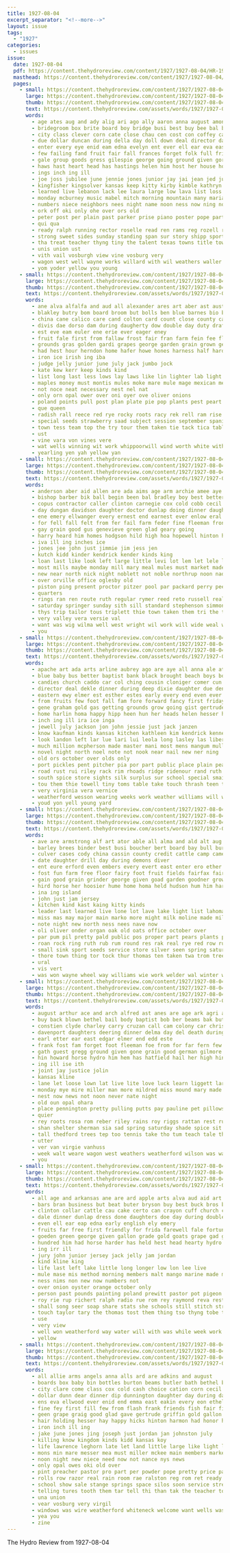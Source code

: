 ```yaml
---
title: 1927-08-04
excerpt_separator: "<!--more-->"
layout: issue
tags:
  - "1927"
categories:
  - issues
issue:
  date: 1927-08-04
  pdf: https://content.thehydroreview.com/content/1927/1927-08-04/HR-1927-08-04.pdf
  masthead: https://content.thehydroreview.com/content/1927/1927-08-04/masthead/HR-1927-08-04.jpg
  pages:
    - small: https://content.thehydroreview.com/content/1927/1927-08-04/small/HR-1927-08-04-01.jpg
      large: https://content.thehydroreview.com/content/1927/1927-08-04/large/HR-1927-08-04-01.jpg
      thumb: https://content.thehydroreview.com/content/1927/1927-08-04/thumbnails/HR-1927-08-04-01.jpg
      text: https://content.thehydroreview.com/assets/words/1927/1927-08-04/HR-1927-08-04-01.txt
      words:
        - age ates aug and ady alig ari ago ally aaron anna august amon arin all are ary ann ade auxier aver
        - bridegroom box brite board boy bridge busi best buy bee bal bradshaw body blake bun been bridgeport beat blakes big brought birmingham ball bach brings burst bride born bassler broadway but brother business butler belew belle brothers begin buhl boys bill bryant
        - city class clever corn cate close chau cen cost con coffey carry care cass charlie custer child came corlett clinton cross charm christian carl collier canal christ cellars cast condi crabtree cattle church calm clyde come
        - due dollar duncan during della day doll down deal director daughter days dal dallas deep death
        - enter every eye enid eam edna evelyn ent ever ell ear eva east ethel end ence eakin epperly effie erford earnest
        - few failing fand fruit fair fall frances forget folk full friday flor first front felton for freshman falls fred found fon fail friend fitzpatrick famous from frame forty fairly farm frieri free friends
        - gale group goods gress gilespie george going ground given gordon grew gibson gone ghost gra geary gave game good groom
        - haws hast heart head has hastings helen him host her house home high hydro haskell hafer hom husband hilton held had hinton happy half hosp health hour
        - ings inch ing ill
        - joe joss jubilee june jennie jones junior jay jai jean jed july
        - kingfisher kingsolver kansas keep kitty kirby kimble kathryn kind
        - learned live lebanon lack lee laura large low lava list loss left lawn last lead lit lavada leath lucille long landis
        - monday mcburney music mabel mitch morning mountain many maria mak man most men may marriage miss mar maxine much march moral main male made mobile mills miles mary meager mattar minde more
        - numbers niece neighbors nees night name noon ness now ning noy nest new niehues nettie negro not news
        - ork off oki only ohe over ors old
        - peter post per plain past parker prise piano poster pope part pro pay painting president pike pepple poolaw pastor pound paper par place puz port potter
        - qui qua
        - ready ralph running rector roselle read ren rams reg rozell radio reva ruckman rena
        - strong sweet sides sunday standing span sur story shipp sport six sons sell sandlin see store smith struck stroke street schools school short sale sad sot sherman service sallie standard ship staples second south seven sood seems she shock seen season saturday son seek start
        - tha treat teacher thyng tiny the talent texas towns title town then tal tie ton taken thi ten thie table team teem toc tri tee thelma thomas till test
        - unis union ust
        - vith vail vosburgh view vine vosburg very
        - wagon west well wayne works willard with wil weathers waller walter won word work wedding warkentin watson wells want williams will winning weeks went worley weatherford week wind way was walks worth wild willie wilson
        - yom yoder yellow you young
    - small: https://content.thehydroreview.com/content/1927/1927-08-04/small/HR-1927-08-04-02.jpg
      large: https://content.thehydroreview.com/content/1927/1927-08-04/large/HR-1927-08-04-02.jpg
      thumb: https://content.thehydroreview.com/content/1927/1927-08-04/thumbnails/HR-1927-08-04-02.jpg
      text: https://content.thehydroreview.com/assets/words/1927/1927-08-04/HR-1927-08-04-02.txt
      words:
        - ane alva alfalfa and aud all alexander ares art aber ast aust apple are angel amen axe annie age
        - blakley butry bom board broom but bolls ben blue barnes bio box ber both boys bent bis bari benas bles been buel best bare butcher barley bread bos bost bel bull bejan boone
        - china cane calico care cand colton card count close county caddo cage clover chet class cory coca crowder colts cattle corn champion character cerne coin coffee cake cach cal canning coen cabbage cotton
        - divis dae dorso dam during daugherty dow double day duty draft dent der dixie date
        - est eve eam euler ene erie ever eager eney
        - fruit fale first from fallaw frost fair fran farm fein fee flower fruits firm ford fae free fone fico flowers fresh full for
        - grounds gras golden gardi grapes george garden grain grown gelling given glass gay gal geld
        - had hest hour herndon home hafer howe hones harness half hard hed helt hand halter hydro hae hert hull heads hai howard
        - iron ice irish ing iba
        - judge jelly junior june july jack jumbo jock
        - kate kew kerr keep kinds kind
        - list long last less lows lay laws like lin lighter lab light lamb litter lone
        - maples money must montis mules moke mare mule mage mexican members mate mine march may mai mur main milo mares mast mest mae made maize mere mor mal
        - not noce neat necessary nest nel nat
        - only orn opal ower over oni oyer ove oliver onions
        - poland points pull post plan plate pie pop plants pest peart pork place president peaches pack prewitt painting pitta pock pap person plato pickles people peek part pro peck pai pisa pion pint pears page parmer press plenty pim
        - que queen
        - radish rall reece red rye rocky roots racy rek rell ram rise ridenour ree rest rost rice register roy rier
        - special seeds strawberry saad subject session september spanish staples sugar street sit sand sette suek seed small southern six show see sow stockton sack sop spencer starts senior shown stallion size shall stalls suit space store sept shew sudan sample shade short single silver samples score sweet san ship stock state sites spina sire
        - town tess team top the try tour them taken tie tack tica table ten tou tho twa tres taylor tar tye times tae than thi ted
        - ust
        - vine vara von vines vere
        - wat wells winning wit work whippoorwill wind worth white with wheat will water wader wire
        - yearling yen yah yellow yan
    - small: https://content.thehydroreview.com/content/1927/1927-08-04/small/HR-1927-08-04-03.jpg
      large: https://content.thehydroreview.com/content/1927/1927-08-04/large/HR-1927-08-04-03.jpg
      thumb: https://content.thehydroreview.com/content/1927/1927-08-04/thumbnails/HR-1927-08-04-03.jpg
      text: https://content.thehydroreview.com/assets/words/1927/1927-08-04/HR-1927-08-04-03.txt
      words:
        - anderson aber aid allen are ada aims age arm archie amee aye alexander all abe and
        - bishop barber bik ball begin been bal bradley boy best better barn bere bridgeport byron bernice base back bee blanche borger buyers bye bank beck boschert bring ben bill bel business
        - copus contractor caller clinton carnegie cox cold cobb cecil clarence carl cate class city cream can charles came corners col come cry cart carver claude corn
        - day dungan davidson daughter doctor dunlap doing dinner daughters date days dan drag does der dave down diamond dollar dine
        - ene emery ellwanger every ernest end earnest ever enlow eral ean early eakin elton
        - for fell fall felt from fer fail farm feder fine fleeman fron foreman frank first fort folks fee fore farra fin
        - gay grain good gus genevieve green glad geary going
        - harry heard him homes hodgson hild high hoa hopewell hinton heart hatfield has hook hydro hives home her henke hom hart humes hey house
        - iva ill ing inches ice
        - jones jee john just jimmie jim jess jen
        - kutch kidd kinder kendrick kender kinds king
        - loan last like look left large little levi lot lem let lele list law long line lee
        - most mills maybe monday mill mary meal mules must market made much mauk miller man maude ming miss money mcalester
        - new near north nick night noblett not noble northrup noon nadine nas now never
        - over orville office oglesby old
        - piston ping present proctor pitzer pool par packard perry pee press pryor park pleasant part place people pim pop peter
        - quarters
        - rings ran ren route ruth regular rymer reed reto russell real roy retting reno rains reveal raymond res round robbins ross rowland
        - saturday springer sunday sith sill standard stephenson simmons sylvester seen she sat step somer saw show see son ser store sae sun sale spencer scott stutzman spain start service super style smith sick sem schools size soon sam still sales square star
        - thys trip tailor tous triplett thie town taken them tri the tint thi teacher than tew tra thing ton tak
        - very valley vera versie val
        - want was wig wilma well west wright wil work will wide weal walters week wife with whitlow went worm world weather weatherford wash wagon williams wee weeks wyatt while water wheel
        - you
    - small: https://content.thehydroreview.com/content/1927/1927-08-04/small/HR-1927-08-04-04.jpg
      large: https://content.thehydroreview.com/content/1927/1927-08-04/large/HR-1927-08-04-04.jpg
      thumb: https://content.thehydroreview.com/content/1927/1927-08-04/thumbnails/HR-1927-08-04-04.jpg
      text: https://content.thehydroreview.com/assets/words/1927/1927-08-04/HR-1927-08-04-04.txt
      words:
        - apache art ada arts arline aubrey ago are aye all anna ale ather andra age and amon arms
        - blue baby bus better baptist bank black brought beach boys bone brown blanch billy bristow bill bridges begin banks best ben business braly bartgis blanchard but been birdseye butters bloise bridgeport bernice belle bottle bonds beat bills boa board brother
        - candies church caddo car col ching cousin cloniger comer cun cleo china cock colony canning can cone couch crisp came cashier cha cream cash cly city chi county check clinton call come cutting
        - director deal dekle dinner during deep dixie daughter due denver deen does dog davina detour dry dold day dally din dennis days
        - eastern ewy elmer est esther estes early every end even ever easy esse
        - from fruits few foot fall fam fore forward fancy first friday forty fine friend farm friends far fell fate fund fan flock felt fair fale found for
        - gene graham gold gas getting grounds grow going gist gertrude georgia grown gee general good guest gardner george griffin geese
        - home harlin homa happy hipp heen hun her heads helen hesser hay hatfield has held him homes henry horse hundred harry hope had haye head hemphill how hack hydro herbert hail hand house heidebrecht
        - inch ing ill ira ice inga
        - jewell july jackson jon john jessie just jack janzen
        - know kaufman kinds kansas kitchen kathleen kim kendrick kenneth klein kemp
        - look landon left lar lue lari lui leola long lasley las liberal leal linner last line lone laundry lay lace lowell laughter
        - much million mcpherson made master mani most mens mangum muller manga more miss mcbride miller milliner morn many meats mattie mak mis mut mary men man miles morning monday
        - novel night north noel note not nook near nail new ner ning
        - old ors october over olds only
        - port pickles pent pitcher pia por part public place plain pearl pate pro pauls plenty per par piedmont pass pay pleasant
        - road rust rui riley rack rim rhoads ridge ridenour rand ruth ruby route real roy rough rain rather reva ralph root room raymond royal
        - south spice store sights silk surplus sur school special smail still sick sid shor stocks scott sho stare sewing save state sister suits steele say stute show simmons six see sat storm sun stock son states she sing speedy space styles sohn shows sweet sunday supper shown schenk saturday seen september sud springs sees said
        - tou them thie towell tiny toms table take touch thrash teen trees thron the tho tor taylor thurs than train tur taken trip
        - very virginia vera vernice
        - weatherford wesson wearing weeks work weather williams will west wal warkentin walter went was warm well wheeler works wear weaving wax water with wake week way wheat ways willie wil wit wilson wool wei
        - youd yon yell young yard
    - small: https://content.thehydroreview.com/content/1927/1927-08-04/small/HR-1927-08-04-05.jpg
      large: https://content.thehydroreview.com/content/1927/1927-08-04/large/HR-1927-08-04-05.jpg
      thumb: https://content.thehydroreview.com/content/1927/1927-08-04/thumbnails/HR-1927-08-04-05.jpg
      text: https://content.thehydroreview.com/assets/words/1927/1927-08-04/HR-1927-08-04-05.txt
      words:
        - ave are armstrong alf art ator able all alma and ald alt aug
        - barley brees binder best busi boucher bert board bay bull burner but bird ber baby blacksmith bowls bunch bank bridge begun buggy black been
        - culver cases cody china cassin county credit cattle camp came champion cash charles cai cream come cecil clinton can clerk city curt chairs count center cording caraway cotton cuce common class cook charlotte chair
        - date daughter drill day during demons diver
        - ent eure erford even embers every evert east enter ero ether
        - fost fun farm free floor fairy foot fruit fields fairfax fair first found favorite falta from frank famous friday few field flowers firestone fred for fon fall
        - gain good grain grinder george given goad garden goodner grown goods grapes grace
        - hird horse her hoosier hume home homa held hudson hum him har harnes hinton heen hut hind hydro has handle hess head holstein hase hay howard hackleman
        - ina ing island
        - john just jam jersey
        - kitchen kind kast kaing kitty kinds
        - leader last learned live lone lot lave lake light list lahoma leather lard lunch late
        - miss mas may major main marko more might milk moline made miller mccormick members mcconnell mell marjorie mont market mare miles meals mow many monday
        - note night new north ness nees nave now
        - oli oliver onder organ oak old oats office october over
        - par pum pil pretty pald public pos proper part pears plants port peaches prine pitzer
        - roan rock ring ruth rub rum round res rak real rye red row run
        - small sink sport seeds service store silver seen spring saturday shows swan sow short sweeney school stove speed spoon season sell set stock soon straw special ship street sports sister smaller shoats smith see six sheller space second soll simi share shape seven sunday she springs scott sorrel september sandy state super smooth seal sharp sewing show
        - thore town thing tor tock thur thomas ten taken twa trom tree troy tho toma track take them talent the tok tory table
        - ural
        - vis vert
        - was won wayne wheel way williams wie work welder wal winter welding white with weight weld wes weeks warkentin west will wide well week wheat
    - small: https://content.thehydroreview.com/content/1927/1927-08-04/small/HR-1927-08-04-06.jpg
      large: https://content.thehydroreview.com/content/1927/1927-08-04/large/HR-1927-08-04-06.jpg
      thumb: https://content.thehydroreview.com/content/1927/1927-08-04/thumbnails/HR-1927-08-04-06.jpg
      text: https://content.thehydroreview.com/assets/words/1927/1927-08-04/HR-1927-08-04-06.txt
      words:
        - august arthur ace and arch alfred ast anes are age ark agri all aaron
        - buy back blown bethel bail body baptist bob ber beams bak but barker business barn bird bernice birden better bryan bia baye bertha brother baby binger binder been began
        - constien clyde charley carry cruzan call cam colony car chris center coven cotton colo collis church corn can cee cat come cordell
        - davenport daughters deering dinner delma day del death during dooley dat days deer does
        - earl etter ear east edgar elmer end edd este
        - frank fost fam forget foot fleeman foe from for far fern few fountain folk finn fell field fall farm
        - gath guest gregg ground given gone grain good german gilmore getting george
        - hin howard horse hydro him hem has hatfield hail her high hinton hereford henry hamilton hastings hag honor hero herb hinkle haggard herbert hes had home harvest
        - ing ill ise ith
        - joint jay justice jolin
        - kansas kline
        - lane let loose lown lat live lite love luck learn liggett large left low last lilla
        - monday mye mire miller man more mildred miss mound mary made minus mar mission much mis mccormick mcalester many market male
        - nest now news not noon never nate night
        - old oun opal ohara
        - place pennington pretty pulling putts pay pauline pet pillows packard poe pankratz plant payne
        - quier
        - rey roots rosa rom reber riley rains roy riggs rattan rest ruth raetz
        - shan shelter sherman sia sad spring saturday shade spice sit sher storm sunday sone sines sun see sims speedy sup star surprise school stands south seem summer stockton sith show sell sarah sales service standing
        - tall thedford trees tep too tennis take tho tum teach tale them texas tree the ton thelma tes tobe teacher trip tin tittle tom
        - utter
        - ver van virgie vanhuss
        - week walt weare wagon west weathers weatherford wilson was wave with will wie wit walter winter wife well walk why weck water williams
        - you
    - small: https://content.thehydroreview.com/content/1927/1927-08-04/small/HR-1927-08-04-07.jpg
      large: https://content.thehydroreview.com/content/1927/1927-08-04/large/HR-1927-08-04-07.jpg
      thumb: https://content.thehydroreview.com/content/1927/1927-08-04/thumbnails/HR-1927-08-04-07.jpg
      text: https://content.thehydroreview.com/assets/words/1927/1927-08-04/HR-1927-08-04-07.txt
      words:
        - all age and arkansas ane are ard apple arts alva aud aid art ana amos
        - bars bran business but beat buter bryson buy best buck bros bas bread buckle belt bulk bost ber barr bartlett butter box batter been boys bottle big butters
        - clinton collar cattle cau cake certo can crayon cuff church coffee charter cases candy china case cross city cling coster chester cherry credit
        - dale dinner dunlap dress done daughters doe day during double daughter
        - even ell ear eap edna early english ely emery
        - fruits far free first friendly for frida farewell fale fortune felton from few fears finger fair frost
        - goeden green george given gallon grade gold goats grape gad group glass geese graham greeson golden
        - hundred him had horse harder has held hest head hearty hydro hour house hemphill hand
        - ing irr ill
        - jury john junior jersey jack jelly jam jordan
        - kind kline king
        - life last left lake little long longer low lon lee live
        - mule mase mis method morning members malt mango marine made mix marcel miller mont mith melon money medal must mixer mildred meyer
        - ness nims non new now numbers not
        - over onion oyster orange october only
        - person past pounds painting poland prewitt pastor pot pigeon part per piece pear prem pickles pears paper pair process peach pound purse pickle pale people page pillow peaches powder pint post
        - roy rie rup richert ralph radio rue rom rey raymond reva rest rab reed rand ross regular
        - shall song seer soap share stats she schools still stitch strawberry snow set seems super sheaf smith sons show sugar senior see sweet special small subject sees staples shown selvin state second sunday stock september short
        - touch taylor tary the thomas tost them thing tso thyng tobe tribe tall tea team
        - use
        - very view
        - well won weatherford way water will with was while week work waller working wheat welcome wilson willing winning wall went
        - yellow
    - small: https://content.thehydroreview.com/content/1927/1927-08-04/small/HR-1927-08-04-08.jpg
      large: https://content.thehydroreview.com/content/1927/1927-08-04/large/HR-1927-08-04-08.jpg
      thumb: https://content.thehydroreview.com/content/1927/1927-08-04/thumbnails/HR-1927-08-04-08.jpg
      text: https://content.thehydroreview.com/assets/words/1927/1927-08-04/HR-1927-08-04-08.txt
      words:
        - all allie arms angels anna alls ard are adkins and august
        - boards box baby bin bottles burton beams butler bath bethel brief back bro buck body bring bright but bently balm barn better beach butter band bottle brush both baptist black
        - city clare come class cox cold cash choice cation corn cecil crisco canton churches call came church cruzan colorado collins chair check cake cousin cream can carl cellar comp chance
        - dollar dunn dear dinner dip dunnington daughter day during darling drop days down doris
        - ens eva ellwood ever enid end emma east eakin every eon ethel even
        - fine fey first fill few from flash frank friends fish fair fin fil foot filling felton for
        - geen grape graig good glad gave gertrude griffin gold gallon ger gard guest gladys grade george grapes
        - hair holding hesser hay happy hicks hinton harmon had honor harison han hazel hart high hydro har house hastings has hinkle home hand him hen head hot homa
        - iron inch ill ing
        - jake june jones jing joseph just jordan jan johnston july
        - killing know kingdom kinds kidd kansas koy
        - life lawrence leghorn late let land little large like light look leo living lord letter last long louis lack ler latter lovely
        - mons min mare messer mea must miller mckee main members market man morning merit meeker means mura most made may mills miss many more mcburney mon merrill memory match
        - noon night new niece need now not nance nys news
        - only opal owes oki old over
        - pint preacher pastor pro part per powder pope pretty price pay pov pounds pump paper pair pauline pot pound pie phe pile plan pas polish
        - rolls row razor real rain room rae ralston reg rom ret ready red ream regular range rother roy rem
        - school show sale stange springs space silos soon service street seen she styles sem supper seer station standard stock strain sleep sorrel spray seal saturday stalls step study samson sat store sunday surprise stand sum see still staples smith stockton
        - telling tures tooth them tar tell thi than tak the teacher too trip thie treat toom toot tears
        - una union
        - vear vosburg very virgil
        - windows was wire weatherford whiteneck welcome want wells wash well while watch wait wheat will waller went with west weather week work wind wil water working
        - yea you
        - zine
---
```


The Hydro Review from 1927-08-04

<!--more-->

